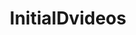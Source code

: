 ---
title: InitialDvideos
crosslinks:
- youtubefactsbot
- youtubot
- initiald
- Warthunder
- Roboragi
- driving
- Animemes
- Unexpected
- changelog
- rally
- MassdropBot
- JusticeServed
- hockey
- GlobalOffensive
- formula1
- Cyberpunk
- Roadcam
- anime
- unexpectedjihad
- factorio
---